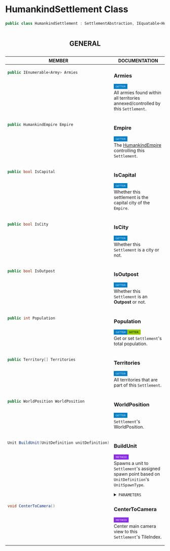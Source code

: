 # **HumankindSettlement Class**

```csharp
public class HumankindSettlement : SettlementAbstraction, IEquatable<HumankindSettlement>
```

<table width="100%"><caption>

## GENERAL  
</caption><thead><tr><th>MEMBER</th><th>DOCUMENTATION</th></tr></thead>
<tbody>
<tr><td align="left" valign="top">

```csharp
public IEnumerable<Army> Armies
```
</td><td align="left" valign="top">

### Armies
<img src="./resources/getter.svg" alt="Getter" height="16px"/><br/>
All armies found within all territories annexed/controlled by this `Settlement`.</td></tr>
<tr><td align="left" valign="top">

```csharp
public HumankindEmpire Empire
```
</td><td align="left" valign="top">

### Empire
<img src="./resources/getter.svg" alt="Getter" height="16px"/><br/>
The [HumankindEmpire](HumankindEmpire.md 'Modding.Humankind.DevTools.HumankindEmpire') controlling this `Settlement`.</td></tr>
<tr><td align="left" valign="top">

```csharp
public bool IsCapital
```
</td><td align="left" valign="top">

### IsCapital
<img src="./resources/getter.svg" alt="Getter" height="16px"/><br/>
Whether this settlement is the capital city of the `Empire`.</td></tr>
<tr><td align="left" valign="top">

```csharp
public bool IsCity
```
</td><td align="left" valign="top">

### IsCity
<img src="./resources/getter.svg" alt="Getter" height="16px"/><br/>
Whether this `Settlement` is a city or not.</td></tr>
<tr><td align="left" valign="top">

```csharp
public bool IsOutpost
```
</td><td align="left" valign="top">

### IsOutpost
<img src="./resources/getter.svg" alt="Getter" height="16px"/><br/>
Whether this `Settlement` is an **Outpost** or not.</td></tr>
<tr><td align="left" valign="top">

```csharp
public int Population
```
</td><td align="left" valign="top">

### Population
<img src="./resources/getter-setter.svg" alt="Getter/Setter" height="16px"/><br/>
Get or set `Settlement`'s total population.</td></tr>
<tr><td align="left" valign="top">

```csharp
public Territory[] Territories
```
</td><td align="left" valign="top">

### Territories
<img src="./resources/getter.svg" alt="Getter" height="16px"/><br/>
All territories that are part of this `Settlement`.</td></tr>
<tr><td align="left" valign="top">

```csharp
public WorldPosition WorldPosition
```
</td><td align="left" valign="top">

### WorldPosition
<img src="./resources/getter.svg" alt="Getter" height="16px"/><br/>
`Settlement`'s WorldPosition.</td></tr>
<tr><td align="left" valign="top">

```csharp
Unit BuildUnit(UnitDefinition unitDefinition)
```
</td><td align="left" valign="top">

### BuildUnit
<img src="./resources/method.svg" alt="Method" height="16px"/><br/>
Spawns a unit to `Settlement`'s assigned spawn point based on `UnitDefinition`'s `UnitSpawnType`.<details><summary><code>PARAMETERS</code></summary><ul><li>
<kbd>unitDefinition</kbd> → The `UnitDefinition` to spawn a `Unit` from.</li>
</ul></details></td></tr>
<tr><td align="left" valign="top">

```csharp
void CenterToCamera()
```
</td><td align="left" valign="top">

### CenterToCamera
<img src="./resources/method.svg" alt="Method" height="16px"/><br/>
Center main camera view to this `Settlement`'s TileIndex.</td></tr>
</tbody></table>
